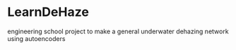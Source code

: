 # LearnDeHaze
engineering school project to make a general underwater dehazing network using autoencoders

